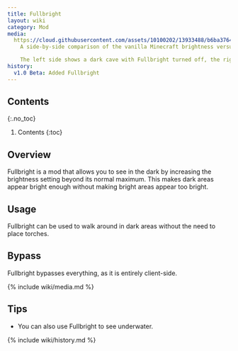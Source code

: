 ```yaml
---
title: Fullbright
layout: wiki
category: Mod
media:
  https://cloud.githubusercontent.com/assets/10100202/13933488/b6ba3764-efad-11e5-8764-c9ed2030f8ec.jpg: |
    A side-by-side comparison of the vanilla Minecraft brightness versus Fullbright.

    The left side shows a dark cave with Fullbright turned off, the right side shows the same cave with Fullbright turned on. The left side is almost pitch black while the right side looks normal.
history:
  v1.0 Beta: Added Fullbright
---
```

## Contents
{:.no_toc}
1. Contents
{:toc}

## Overview
Fullbright is a mod that allows you to see in the dark by increasing the brightness setting beyond its normal maximum. This makes dark areas appear bright enough without making bright areas appear too bright.

## Usage
Fullbright can be used to walk around in dark areas without the need to place torches.

## Bypass
Fullbright bypasses everything, as it is entirely client-side.

{% include wiki/media.md %}

## Tips
- You can also use Fullbright to see underwater.

{% include wiki/history.md %}

<!--
## Related
- AntiBlind
-->
